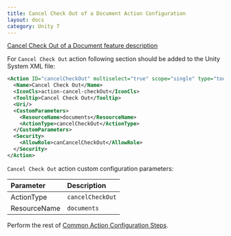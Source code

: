 ```yaml
---
title: Cancel Check Out of a Document Action Configuration
layout: docs
category: Unity 7
---
```

[Cancel Check Out of a Document feature description](../../features/document-management/cancel-check-out-document.md)

For `Cancel Check Out` action following section should be added to the Unity System XML file:

```xml
<Action ID="cancelCheckOut" multiselect="true" scope="single" type="toolbar">
  <Name>Cancel Check Out</Name>
  <IconCls>action-cancel-checkOut</IconCls>
  <Tooltip>Cancel Check Out</Tooltip>
  <Uri/>
  <CustomParameters>
    <ResourceName>documents</ResourceName>
    <ActionType>cancelCheckOut</ActionType>
  </CustomParameters>
  <Security>
    <AllowRole>canCancelCheckOut</AllowRole>
  </Security>
</Action>
```

`Cancel Check Out` action custom configuration parameters:

| Parameter       | Description |
|:----------------|:------------|
|ActionType       | `cancelCheckOut` |
|ResourceName       | `documents` |

Perform the rest of [Common Action Configuration Steps](../actions.md#common-actions-configuration-steps). 
